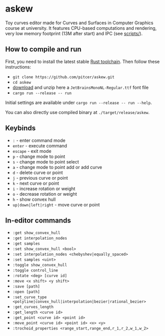 # askew

Toy curves editor made for Curves and Surfaces in Computer Graphics course at university.
It features CPU-based computations and rendering, very low memory footprint (13M after start) and IPC (see [scripts/](https://github.com/pitcer/askew/tree/master/scripts)).

## How to compile and run

First, you need to install the latest stable [Rust toolchain](https://www.rust-lang.org/tools/install). Then follow these instructions:

* `git clone https://github.com/pitcer/askew.git`
* `cd askew`
* [download](https://download.jetbrains.com/fonts/JetBrainsMono-2.304.zip) and unzip here a `JetBrainsMonoNL-Regular.ttf` font file
* `cargo run --release -- run`

Initial settings are available under `cargo run --release -- run --help`.

You can also directly use compiled binary at `./target/release/askew`.

## Keybinds

* `:` - enter command mode
* `enter` - execute command
* `escape` - exit mode
* `p` - change mode to point
* `s` - change mode to point select
* `a` - change mode to point add or add curve
* `d` - delete curve or point
* `j` - previous curve or point
* `k` - next curve or point
* `i` - increase rotation or weight
* `o` - decrease rotation or weight
* `h` - show convex hull
* `up|down|left|right` - move curve or point

## In-editor commands

* `:get show_convex_hull`
* `:get interpolation_nodes`
* `:get samples`
* `:set show_convex_hull <bool>`
* `:set interpolation_nodes <chebyshev|equally_spaced>`
* `:set samples <uint>`
* `:toggle show_convex_hull`
* `:toggle control_line`
* `:rotate <deg> [curve id]`
* `:move <x shift> <y shift>`
* `:save [path]`
* `:open [path]`
* `:set_curve_type <polyline|convex_hull|interpolation|bezier|rational_bezier>`
* `:get_curves_length`
* `:get_length <curve id>`
* `:get_point <curve id> <point id>`
* `:move_point <curve id> <point id> <x> <y>`
* `:trochoid_properties <range_start,range_end,r_1,r_2,w_1,w_2>`
